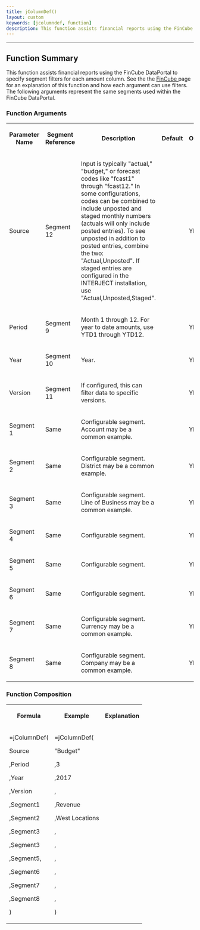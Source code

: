 ```yaml
---
title: jColumnDef()
layout: custom
keywords: [jcolumndef, function]
description: This function assists financial reports using the FinCube DataPortal to specify segment filters for each amount column. 
---
```

* * *

##  Function Summary 

This function assists financial reports using the FinCube DataPortal to specify segment filters for each amount column. See the the [ FinCube ](/wApps/FinCube---The-Financial-Cube.html) page for an explanation of this function and how each argument can use filters. The following arguments represent the same segments used within the FinCube DataPortal. 

###  Function Arguments   
  
<table>  
<tr>  
<th>

Parameter Name 
</th>  
<th>

Segment Reference 
</th>  
<th>

Description 
</th>  
<th>

Default 
</th>  
<th>

Optional 
</th> </tr>  
<tr>  
<td>



Source 


</td>  
<td>

Segment 12 
</td>  
<td>

Input is typically "actual," "budget," or forecast codes like "fcast1" through "fcast12." In some configurations, codes can be combined to include unposted and staged monthly numbers (actuals will only include posted entries). To see unposted in addition to posted entries, combine the two: "Actual,Unposted". If staged entries are configured in the INTERJECT installation, use "Actual,Unposted,Staged". 
</td>  
<td>


</td>  
<td>



YES 


</td> </tr>  
<tr>  
<td>

Period 
</td>  
<td>

Segment 9 
</td>  
<td>



Month 1 through 12. For year to date amounts, use YTD1 through YTD12. 


</td>  
<td>


</td>  
<td>

YES 
</td> </tr>  
<tr>  
<td>

Year  
</td>  
<td>

Segment 10 
</td>  
<td>

Year. 
</td>  
<td>


</td>  
<td>

YES  
</td> </tr>  
<tr>  
<td>

Version 
</td>  
<td>

Segment 11 
</td>  
<td>

If configured, this can filter data to specific versions. 
</td>  
<td>


</td>  
<td>

YES 
</td> </tr>  
<tr>  
<td>

Segment 1 
</td>  
<td>

Same 
</td>  
<td>

Configurable segment. Account may be a common example. 
</td>  
<td>

  

</td>  
<td>

YES  
</td> </tr>  
<tr>  
<td>

Segment 2 
</td>  
<td>

Same 
</td>  
<td>

Configurable segment. District may be a common example.  
</td>  
<td>

  

</td>  
<td>

YES  
</td> </tr>  
<tr>  
<td>

Segment 3 
</td>  
<td>

Same  
</td>  
<td>

Configurable segment. Line of Business may be a common example.  
</td>  
<td>

  

</td>  
<td>

YES  
</td> </tr>  
<tr>  
<td>

Segment 4 
</td>  
<td>

Same  
</td>  
<td>

Configurable segment.  
</td>  
<td>

  

</td>  
<td>

YES  
</td> </tr>  
<tr>  
<td>

Segment 5 
</td>  
<td>

Same  
</td>  
<td>

Configurable segment.  
</td>  
<td>

  

</td>  
<td>

YES  
</td> </tr>  
<tr>  
<td>

Segment 6 
</td>  
<td>

Same  
</td>  
<td>

Configurable segment.  
</td>  
<td>

  

</td>  
<td>

YES  
</td> </tr>  
<tr>  
<td>

Segment 7 
</td>  
<td>

Same  
</td>  
<td>

Configurable segment. Currency may be a common example.  
</td>  
<td>

  

</td>  
<td>

YES  
</td> </tr>  
<tr>  
<td>

Segment 8 
</td>  
<td>

Same  
</td>  
<td>

Configurable segment. Company may be a common example.  
</td>  
<td>

  

</td>  
<td>

YES  
</td> </tr> </table>

###  Function Composition   
  
<table>  
<tr>  
<th>

Formula 
</th>  
<th>

Example 
</th>  
<th>

Explanation 
</th> </tr>  
<tr>  
<td>



=jColumnDef( 

Source 

,Period 

,Year 

,Version 

,Segment1 

,Segment2 

,Segment3 

,Segment3 

,Segment5, 

,Segment6 

,Segment7 

,Segment8 

) 


</td>  
<td>



=jColumnDef( 

"Budget" 

,3 

,2017 

, 

,Revenue 

,West Locations 

, 

, 

, 

, 

, 

, 

) 


</td>  
<td>



  



</td> </tr> </table>
